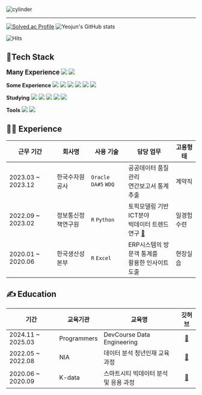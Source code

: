 ![cylinder](https://capsule-render.vercel.app/api?type=cylinder&color=9999FF&text=Hi!%20there👋&fontAlignY=45&fontSize=40&height=150&desc=Yeojun's%20Github&descAlignY=70&fontColor=FFFFFF)

---
[![Solved.ac Profile](http://mazassumnida.wtf/api/v2/generate_badge?boj=yyj024)](https://solved.ac/yyj024/)
![Yeojun's GitHub stats](https://github-readme-stats.vercel.app/api/top-langs/?username=Yun024&layout=compact&bg_color=9999FF&text_color=FFFFFF&title_color=FFFFFF)

![Hits](https://hits.seeyoufarm.com/api/count/incr/badge.svg?url=https%3A%2F%2Fgithub.com%2FYun024&count_bg=%23B8C0E0&title_bg=%237287FD&icon=&icon_color=%234C4F69&title=hits&edge_flat=false)
## 📜Tech Stack

<big><strong>Many Experience</strong></big>
<img src="https://img.shields.io/badge/-Python-3776AB?style=flat-plastic&logo=Python&logoColor=white"/> 
<img src="https://img.shields.io/badge/-SQL-4479A1?style=flat-plastic&logo=SQLite&logoColor=white"/>

<strong>Some Experience</strong> 
<img src="https://img.shields.io/badge/-Airflow-017CEE?style=flat-plastic&logo=Apache Airflow&logoColor=white"/> 
<img src="https://img.shields.io/badge/-Git-F05032?style=flat-plastic&logo=Git&logoColor=white"/>
<img src="https://img.shields.io/badge/-Snowflake-1E90FF?style=flat-plastic&logo=Snowflake&logoColor=white"/>
<img src="https://img.shields.io/badge/-AWS-232F3E?style=flat-plastic&logo=Amazon%20Web%20Services&logoColor=white"/>
<img src="https://img.shields.io/badge/-Superset-4040B2?style=flat-plastic&logo=Apache Superset&logoColor=white"/>
<img src="https://img.shields.io/badge/-R-276DC3?style=flat-plastic&logo=R&logoColor=white"/>

<strong>Studying</strong> 
<img src="https://img.shields.io/badge/-Docker-2496ED?style=flat-plastic&logo=Docker&logoColor=white"/>
<img src="https://img.shields.io/badge/-Kafka-231F20?style=flat-plastic&logo=Apache Kafka&logoColor=white"/> 
<img src="https://img.shields.io/badge/-Spark-E25A1C?style=flat-plastic&logo=Apache Spark&logoColor=white"/> 
<img src="https://img.shields.io/badge/-Django-092E20?style=flat-plastic&logo=Django&logoColor=white"/> 
<img src="https://img.shields.io/badge/-HTML-E34F26?style=flat-plastic&logo=HTML5&logoColor=white"/> 

<strong>Tools</strong> 
<img src="https://img.shields.io/badge/-Slack-753188?style=flat-plastic&logo=Slack&logoColor=white"/> 
<img src="https://img.shields.io/badge/-Notion-000000?style=flat-plastic&logo=Notion&logoColor=white"/>

  
## 👩‍💻 Experience
|근무 기간|회사명|사용 기술|담당 업무|고용형태|
|---|---|---|---|---|
|2023.03 ~ 2023.12|한국수자원공사|`Oracle` `DA#5` `WDQ`|공공데이터 품질관리<br> 연간보고서 통계 추출|계약직|
|2022.09 ~ 2023.02|정보통신정책연구원|`R` `Python`|토픽모델링 기반 ICT분야 <br> 빅데이터 트렌드 연구 [🔗](https://github.com/Yun024/NLP_ICT_Trend)|일경험수련|
|2020.01 ~ 2020.06|한국생산성본부|`R` `Excel`|ERP시스템의 방문객 통계를<br> 활용한 인사이트 도출|현장실습|


## ✍ Education
|기간|교육기관|교육명|깃허브|
|---|---|---|:---:|
|2024.11 ~ 2025.03|Programmers|DevCourse Data Engineering|[🔗](https://github.com/Yun024/Programmers_DevCourse)|
|2022.05 ~ 2022.08|NIA|데이터 분석 청년인재 교육 과정|[🔗](https://github.com/Yun024/Smartshelter_project)|
|2020.06 ~ 2020.09|K-data|스마트시티 빅데이터 분석 및 응용 과정|[🔗](https://github.com/Yun024/Helmet_project)|

